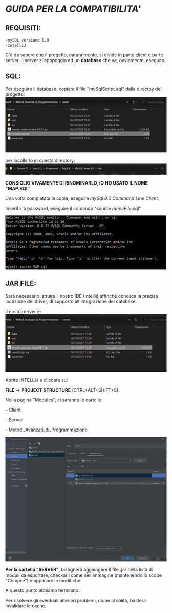# _GUIDA PER LA COMPATIBILITA'_

## REQUISITI:
    -mySQL versione 8.0
    -IntelliJ

C'è da sapere che il progetto, naturalmente, si divide in parte client e parte server. Il server si apppoggia ad un __database__ che va, ovviamente, eseguito.

## SQL:
Per eseguire il database, copiare il file "mySqlScript.sql" dalla directoy del progetto:
![SQLCODE](res/img/FILESQL.png)<p>

per incollarlo in questa directory:
![Directory](res/img/SQLDIR.png)<p>

__CONSIGLIO VIVAMENTE DI RINOMINARLO, IO HO USATO IL NOME "MAP.SQL"__

Una volta completata la copia, eseguire _mySql 8.0 Command Line Client_.<p>
Inserita la password, eseguire il comando "source _nomeFile_.sql"

![CommandLine](res/img/cmdline.png)<p>
## JAR FILE:
Sarà necessario istruire il nostro IDE (Intellij) affinchè conosca la precisa locazione del driver, di supporto all'integrazione del database.

Il nostro driver è:
![Connettore](res/img/connettore.png)<p>

Aprire INTELLIJ e cliccare su: <p>__FILE__ -> __PROJECT STRUCTURE__ (CTRL+ALT+SHIFT+S).
<p>
Nella pagina "Modules", ci saranno le cartelle:<p>
    - Client<p>
    - Server<p>
    - Metodi_Avanzati_di_Programmazione<p>

![Moduli](res/img/moduli.png)<p>

__Per la cartella "SERVER"__, bisognerà aggiungere il file .jar nella lista di moduli da esportare, checkarli come nell'immagine (mantenendo lo scope "Compile") e applicare le modifiche.<p>

A questo punto abbiamo terminato.<p>

Per risolvere gli eventuali ulteriori problemi, come al solito, basterà invalidare le cache.